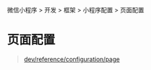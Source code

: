 微信小程序 > 开发 > 框架 > 小程序配置 > 页面配置

# 页面配置

> [dev/reference/configuration/page](https://developers.weixin.qq.com/miniprogram/dev/reference/configuration/page.html)
